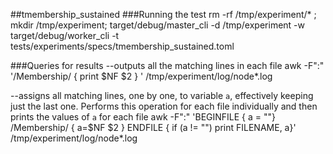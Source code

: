 ##tmembership_sustained
###Running the test
rm -rf /tmp/experiment/* ; mkdir /tmp/experiment; target/debug/master_cli -d /tmp/experiment -w target/debug/worker_cli -t tests/experiments/specs/tmembership_sustained.toml

###Queries for results
--outputs all the matching lines in each file
awk -F":" '/Membership/ { print $NF $2 } ' /tmp/experiment/log/node*.log

--assigns all matching lines, one by one, to variable `a`, effectively keeping just the last one. Performs this operation for each file individually and then prints the values of `a` for each file
awk -F":" 'BEGINFILE { a = ""}  /Membership/ { a=$NF $2 } ENDFILE { if (a != "") print FILENAME, a}' /tmp/experiment/log/node*.log

